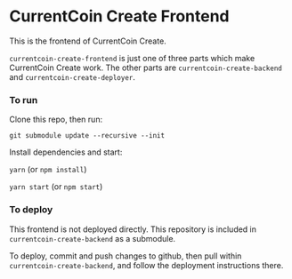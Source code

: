 # CurrentCoin Create Frontend

This is the frontend of CurrentCoin Create.

`currentcoin-create-frontend` is just one of three parts which make CurrentCoin Create work. The other parts are `currentcoin-create-backend` and `currentcoin-create-deployer`.

### To run

Clone this repo, then run:

`git submodule update --recursive --init`

<!-- `git submodule foreach --recursive 'git pull origin master && git checkout master'` -->

Install dependencies and start:

`yarn` (or `npm install`)

`yarn start` (or `npm start`)

### To deploy

This frontend is not deployed directly. This repository is included in `currentcoin-create-backend` as a submodule.

To deploy, commit and push changes to github, then pull within `currentcoin-create-backend`, and follow the deployment instructions there.
